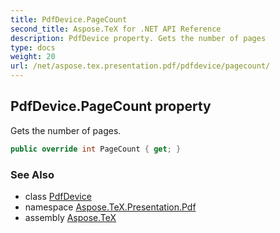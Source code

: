 ```yaml
---
title: PdfDevice.PageCount
second_title: Aspose.TeX for .NET API Reference
description: PdfDevice property. Gets the number of pages
type: docs
weight: 20
url: /net/aspose.tex.presentation.pdf/pdfdevice/pagecount/
---
```

## PdfDevice.PageCount property

Gets the number of pages.

```csharp
public override int PageCount { get; }
```

### See Also

* class [PdfDevice](../)
* namespace [Aspose.TeX.Presentation.Pdf](../../pdfdevice/)
* assembly [Aspose.TeX](../../../)


